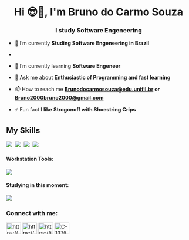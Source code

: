 <h1 align="center">Hi 😎👊, I'm Bruno do Carmo Souza</h1>
<h3 align="center">I study Software Engeneering</h3>

- 🔭 I’m currently **Studing Software Engeneering in Brazil**
- 
- 🌱 I’m currently learning **Software Engeneer**

- 💬 Ask me about **Enthusiastic of Programming and fast learning**

- 📫 How to reach me **Brunodocarmosouza@edu.unifil.br or Bruno2000bruno2000@gmail.com**

- ⚡ Fun fact **I like Strogonoff with Shoestring Crips**

## My Skills
<img src="https://img.shields.io/badge/Java-000000?style=for-the-badge&logo=java&logoColor=white"/>&nbsp;
<img src="https://img.shields.io/badge/HTML5-E34F26?style=for-the-badge&logo=html5&logoColor=white"/>&nbsp;
<img src="https://img.shields.io/badge/CSS3-1572B6?style=for-the-badge&logo=css3&logoColor=white"/>&nbsp;
<img src="https://img.shields.io/badge/Laravel-FF2D20?style=for-the-badge&logo=laravel&logoColor=white"/>&nbsp;

#### Workstation Tools:
<img src="https://img.shields.io/badge/vscode-4285F4?style=for-the-badge&logo=vscode&logoColor=white"/>

#### Studying in this moment:
<img src="https://img.shields.io/badge/Laravel-FF2D20?style=for-the-badge&logo=laravel&logoColor=white"/>

<h3 align="left">Connect with me:</h3>
<p align="left">
<a href="https://linkedin.com/in/https://www.linkedin.com/in/bruno-do-carmo-159850225" target="blank"><img align="center" src="https://raw.githubusercontent.com/rahuldkjain/github-profile-readme-generator/master/src/images/icons/Social/linked-in-alt.svg" alt="https://www.linkedin.com/in/bruno-do-carmo-159850225" height="30" width="40" /></a>
<a href="https://fb.com/https://www.facebook.com/profile.php?id=100009298482067&mibextid=zbwkwl" target="blank"><img align="center" src="https://raw.githubusercontent.com/rahuldkjain/github-profile-readme-generator/master/src/images/icons/Social/facebook.svg" alt="https://www.facebook.com/profile.php?id=100009298482067&mibextid=zbwkwl" height="30" width="40" /></a>
<a href="https://instagram.com/https://instagram.com/bruno_carmo_e?igshid=zddkntz intm=" target="blank"><img align="center" src="https://raw.githubusercontent.com/rahuldkjain/github-profile-readme-generator/master/src/images/icons/Social/instagram.svg" alt="https://instagram.com/bruno_carmo_e?igshid=zddkntz intm=" height="30" width="40" /></a>
<a href="https://discord.gg/C-137#0890" target="blank"><img align="center" src="https://raw.githubusercontent.com/rahuldkjain/github-profile-readme-generator/master/src/images/icons/Social/discord.svg" alt="C-137#0890" height="30" width="40" /></a>
</p>
